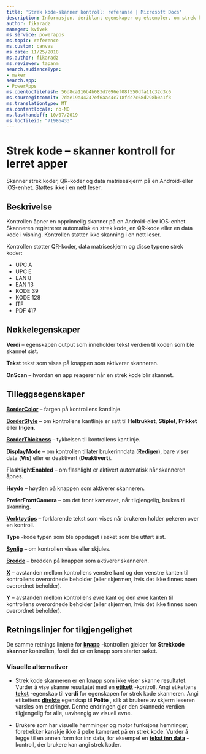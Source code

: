 ```yaml
---
title: 'Strek kode-skanner kontroll: referanse | Microsoft Docs'
description: Informasjon, deriblant egenskaper og eksempler, om strek kode-skanner kontrollen
author: fikaradz
manager: kvivek
ms.service: powerapps
ms.topic: reference
ms.custom: canvas
ms.date: 11/25/2018
ms.author: fikaradz
ms.reviewer: tapanm
search.audienceType:
- maker
search.app:
- PowerApps
ms.openlocfilehash: 56d8ca116b4b683d7096ef08f550dfa11c32d3c6
ms.sourcegitcommit: 7dae19a44247ef6aad4c718fdc7c68d298b0a1f3
ms.translationtype: MT
ms.contentlocale: nb-NO
ms.lasthandoff: 10/07/2019
ms.locfileid: "71986433"
---
```

# <a name="barcode-scanner-control-for-canvas-apps"></a>Strek kode – skanner kontroll for lerret apper

Skanner strek koder, QR-koder og data matriseskjerm på en Android-eller iOS-enhet. Støttes ikke i en nett leser.

## <a name="description"></a>Beskrivelse

Kontrollen åpner en opprinnelig skanner på en Android-eller iOS-enhet. Skanneren registrerer automatisk en strek kode, en QR-kode eller en data kode i visning. Kontrollen støtter ikke skanning i en nett leser.

Kontrollen støtter QR-koder, data matriseskjerm og disse typene strek koder:

- UPC A
- UPC E
- EAN 8
- EAN 13
- KODE 39
- KODE 128
- ITF
- PDF 417

## <a name="key-properties"></a>Nøkkelegenskaper

**Verdi** – egenskapen output som inneholder tekst verdien til koden som ble skannet sist.

**Tekst** tekst som vises på knappen som aktiverer skanneren.

**OnScan** – hvordan en app reagerer når en strek kode blir skannet.

## <a name="additional-properties"></a>Tilleggsegenskaper

**[BorderColor](properties-color-border.md)** – fargen på kontrollens kantlinje.

**[BorderStyle](properties-color-border.md)** – om kontrollens kantlinje er satt til **Heltrukket**, **Stiplet**, **Prikket** eller **Ingen**.

**[BorderThickness](properties-color-border.md)** – tykkelsen til kontrollens kantlinje.

**[DisplayMode](properties-core.md)** – om kontrollen tillater brukerinndata (**Rediger**), bare viser data (**Vis**) eller er deaktivert (**Deaktivert**).

**FlashlightEnabled** – om flashlight er aktivert automatisk når skanneren åpnes.

**[Høyde](properties-size-location.md)** – høyden på knappen som aktiverer skanneren.

**PreferFrontCamera** – om det front kameraet, når tilgjengelig, brukes til skanning.

**[Verktøytips](properties-core.md)** – forklarende tekst som vises når brukeren holder pekeren over en kontroll.

**Type** -kode typen som ble oppdaget i søket som ble utført sist.

**[Synlig](properties-core.md)** – om kontrollen vises eller skjules.

**[Bredde](properties-size-location.md)** – bredden på knappen som aktiverer skanneren.

**[X](properties-size-location.md)** – avstanden mellom kontrollens venstre kant og den venstre kanten til kontrollens overordnede beholder (eller skjermen, hvis det ikke finnes noen overordnet beholder).

**[Y](properties-size-location.md)** – avstanden mellom kontrollens øvre kant og den øvre kanten til kontrollens overordnede beholder (eller skjermen, hvis det ikke finnes noen overordnet beholder).

## <a name="accessibility-guidelines"></a>Retningslinjer for tilgjengelighet
De samme retnings linjene for **[knapp](control-button.md)** -kontrollen gjelder for **Strekkode skanner** kontrollen, fordi det er en knapp som starter søket.

### <a name="visual-alternatives"></a>Visuelle alternativer
* Strek kode skanneren er en knapp som ikke viser skanne resultatet. Vurder å vise skanne resultatet med en **[etikett](control-text-box.md)** -kontroll. Angi etikettens **[tekst](properties-core.md)** -egenskap til **verdi** for egenskapen for strek kode skanneren. Angi etikettens **[direkte](properties-accessibility.md)** egenskap til **Polite** , slik at brukere av skjerm leseren varsles om endringer. Denne endringen gjør den skannede verdien tilgjengelig for alle, uavhengig av visuell evne.

* Brukere som har visuelle hemminger og motor funksjons hemninger, foretrekker kanskje ikke å peke kameraet på en strek kode. Vurder å legge til en annen form for inn data, for eksempel en **[tekst inn data](control-text-input.md)** -kontroll, der brukere kan angi strek koder.
